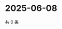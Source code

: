 # 2025-06-08

共 0 条

<!-- BEGIN ZHIHUVIDEO -->
<!-- 最后更新时间 Sun Jun 08 2025 09:01:18 GMT+0800 (China Standard Time) -->

<!-- END ZHIHUVIDEO -->
